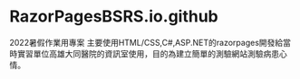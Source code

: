 # RazorPagesBSRS.io.github
2022暑假作業用專案
主要使用HTML/CSS,C#,ASP.NET的razorpages開發給當時實習單位高雄大同醫院的資訊室使用，目的為建立簡單的測驗網站測驗病患心情。
